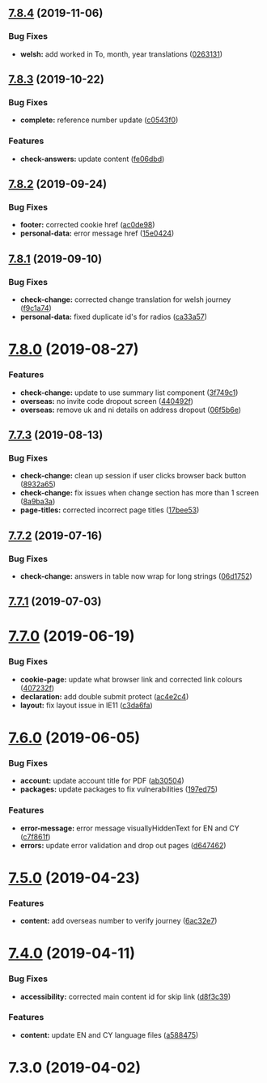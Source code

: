 <a name="7.8.4"></a>
## [7.8.4](https://github.com/dwp/gysp-customer-frontend/compare/v7.8.3...v7.8.4) (2019-11-06)


### Bug Fixes

* **welsh:** add worked in To, month, year translations ([0263131](https://github.com/dwp/gysp-customer-frontend/commit/0263131))



<a name="7.8.3"></a>
## [7.8.3](https://github.com/dwp/gysp-customer-frontend/compare/v7.8.2...v7.8.3) (2019-10-22)


### Bug Fixes

* **complete:** reference number update ([c0543f0](https://github.com/dwp/gysp-customer-frontend/commit/c0543f0))


### Features

* **check-answers:** update content ([fe06dbd](https://github.com/dwp/gysp-customer-frontend/commit/fe06dbd))



<a name="7.8.2"></a>
## [7.8.2](https://github.com/dwp/gysp-customer-frontend/compare/v7.8.1...v7.8.2) (2019-09-24)


### Bug Fixes

* **footer:** corrected cookie href ([ac0de98](https://github.com/dwp/gysp-customer-frontend/commit/ac0de98))
* **personal-data:** error message href ([15e0424](https://github.com/dwp/gysp-customer-frontend/commit/15e0424))



<a name="7.8.1"></a>
## [7.8.1](https://github.com/dwp/gysp-customer-frontend/compare/v7.8.0...v7.8.1) (2019-09-10)


### Bug Fixes

* **check-change:** corrected change translation for welsh journey ([f9c1a74](https://github.com/dwp/gysp-customer-frontend/commit/f9c1a74))
* **personal-data:** fixed duplicate id's for radios ([ca33a57](https://github.com/dwp/gysp-customer-frontend/commit/ca33a57))



<a name="7.8.0"></a>
# [7.8.0](https://github.com/dwp/gysp-customer-frontend/compare/v7.7.3...v7.8.0) (2019-08-27)


### Features

* **check-change:** update to use summary list component ([3f749c1](https://github.com/dwp/gysp-customer-frontend/commit/3f749c1))
* **overseas:** no invite code dropout screen ([440492f](https://github.com/dwp/gysp-customer-frontend/commit/440492f))
* **overseas:** remove uk and ni details on address dropout ([06f5b6e](https://github.com/dwp/gysp-customer-frontend/commit/06f5b6e))



<a name="7.7.3"></a>
## [7.7.3](https://github.com/dwp/gysp-customer-frontend/compare/v7.7.2...v7.7.3) (2019-08-13)


### Bug Fixes

* **check-change:** clean up session if user clicks browser back button ([8932a65](https://github.com/dwp/gysp-customer-frontend/commit/8932a65))
* **check-change:** fix issues when change section has more than 1 screen ([8a9ba3a](https://github.com/dwp/gysp-customer-frontend/commit/8a9ba3a))
* **page-titles:** corrected incorrect page titles ([17bee53](https://github.com/dwp/gysp-customer-frontend/commit/17bee53))



<a name="7.7.2"></a>
## [7.7.2](https://github.com/dwp/gysp-customer-frontend/compare/v7.7.1...v7.7.2) (2019-07-16)


### Bug Fixes

* **check-change:** answers in table now wrap for long strings ([06d1752](https://github.com/dwp/gysp-customer-frontend/commit/06d1752))



<a name="7.7.1"></a>
## [7.7.1](https://github.com/dwp/gysp-customer-frontend/compare/v7.7.0...v7.7.1) (2019-07-03)



<a name="7.7.0"></a>
# [7.7.0](https://github.com/dwp/gysp-customer-frontend/compare/v7.6.0...v7.7.0) (2019-06-19)


### Bug Fixes

* **cookie-page:** update what browser link and corrected link colours ([407232f](https://github.com/dwp/gysp-customer-frontend/commit/407232f))
* **declaration:** add double submit protect ([ac4e2c4](https://github.com/dwp/gysp-customer-frontend/commit/ac4e2c4))
* **layout:** fix layout issue in IE11 ([c3da6fa](https://github.com/dwp/gysp-customer-frontend/commit/c3da6fa))



<a name="7.6.0"></a>
# [7.6.0](https://github.com/dwp/gysp-customer-frontend/compare/v7.5.0...v7.6.0) (2019-06-05)


### Bug Fixes

* **account:** update account title for PDF ([ab30504](https://github.com/dwp/gysp-customer-frontend/commit/ab30504))
* **packages:** update packages to fix vulnerabilities ([197ed75](https://github.com/dwp/gysp-customer-frontend/commit/197ed75))


### Features

* **error-message:** error message visuallyHiddenText for EN and CY ([c7f861f](https://github.com/dwp/gysp-customer-frontend/commit/c7f861f))
* **errors:** update error validation and drop out pages ([d647462](https://github.com/dwp/gysp-customer-frontend/commit/d647462))



<a name="7.5.0"></a>
# [7.5.0](https://github.com/dwp/gysp-customer-frontend/compare/v7.4.0...v7.5.0) (2019-04-23)


### Features

* **content:** add overseas number to verify journey ([6ac32e7](https://github.com/dwp/gysp-customer-frontend/commit/6ac32e7))



<a name="7.4.0"></a>
# [7.4.0](https://github.com/dwp/gysp-customer-frontend/compare/v7.3.0...v7.4.0) (2019-04-11)


### Bug Fixes

* **accessibility:** corrected main content id for skip link ([d8f3c39](https://github.com/dwp/gysp-customer-frontend/commit/d8f3c39))


### Features

* **content:** update EN and CY language files ([a588475](https://github.com/dwp/gysp-customer-frontend/commit/a588475))



<a name="7.3.0"></a>
# 7.3.0 (2019-04-02)



